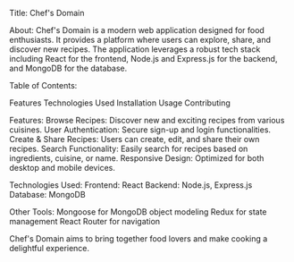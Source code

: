 Title: Chef's Domain

About: Chef's Domain is a modern web application designed for food enthusiasts. It provides a platform where users can explore, share, and discover new recipes. The application leverages a robust tech stack including React for the frontend, Node.js and Express.js for the backend, and MongoDB for the database.

Table of Contents:

Features
Technologies Used
Installation
Usage
Contributing

Features:
Browse Recipes: Discover new and exciting recipes from various cuisines.
User Authentication: Secure sign-up and login functionalities.
Create & Share Recipes: Users can create, edit, and share their own recipes.
Search Functionality: Easily search for recipes based on ingredients, cuisine, or name.
Responsive Design: Optimized for both desktop and mobile devices.

Technologies Used:
Frontend: React
Backend: Node.js, Express.js
Database: MongoDB

Other Tools:
Mongoose for MongoDB object modeling
Redux for state management
React Router for navigation

Chef's Domain aims to bring together food lovers and make cooking a delightful experience. 
